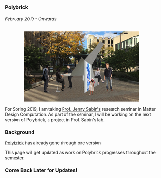 ### Polybrick
###### February 2019 - Onwards

<span style="display:block;text-align:center">
<img src="./images/transFORM.jpg" alt="That's me in that pic" width="75%" style="margin: 0 auto"/>
</span>

For Spring 2019, I am taking [Prof. Jenny Sabin\'s](http://www.jennysabin.com/) research seminar in Matter Design Computation. As part of the seminar, I will be working on the next version of Polybrick, a project in Prof. Sabin\'s lab. 

### Background

[Polybrick](http://www.jennysabin.com/polybrick/) has already gone through one version  

This page will get updated as work on Polybrick progresses throughout the semester.

### Come Back Later for Updates!